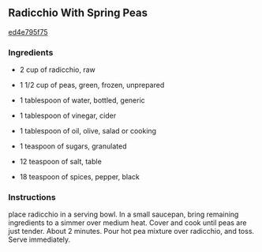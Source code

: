 ## Radicchio With Spring Peas

[ed4e795f75](http://www.food.com/recipe/radicchio-with-spring-peas-317454)

### Ingredients

 - 2 cup of radicchio, raw

 - 1 1/2 cup of peas, green, frozen, unprepared

 - 1 tablespoon of water, bottled, generic

 - 1 tablespoon of vinegar, cider

 - 1 tablespoon of oil, olive, salad or cooking

 - 1 teaspoon of sugars, granulated

 - 12 teaspoon of salt, table

 - 18 teaspoon of spices, pepper, black

### Instructions

place radicchio in a serving bowl. In a small saucepan, bring remaining ingredients to a simmer over medium heat. Cover and cook until peas are just tender. About 2 minutes. Pour hot pea mixture over radicchio, and toss. Serve immediately.